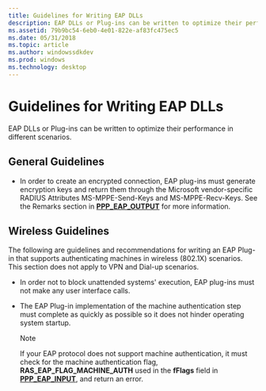 ```yaml
---
title: Guidelines for Writing EAP DLLs
description: EAP DLLs or Plug-ins can be written to optimize their performance in different scenarios.
ms.assetid: 79b9bc54-6eb0-4e01-822e-af83fc475ec5
ms.date: 05/31/2018
ms.topic: article
ms.author: windowssdkdev
ms.prod: windows
ms.technology: desktop
---
```


# Guidelines for Writing EAP DLLs

EAP DLLs or Plug-ins can be written to optimize their performance in different scenarios.

## General Guidelines

-   In order to create an encrypted connection, EAP plug-ins must generate encryption keys and return them through the Microsoft vendor-specific RADIUS Attributes MS-MPPE-Send-Keys and MS-MPPE-Recv-Keys. See the Remarks section in [**PPP\_EAP\_OUTPUT**](/windows/previous-versions/Raseapif/ns-raseapif-_ppp_eap_output?branch=master) for more information.

## Wireless Guidelines

The following are guidelines and recommendations for writing an EAP Plug-in that supports authenticating machines in wireless (802.1X) scenarios. This section does not apply to VPN and Dial-up scenarios.

-   In order not to block unattended systems' execution, EAP plug-ins must not make any user interface calls.
-   The EAP Plug-in implementation of the machine authentication step must complete as quickly as possible so it does not hinder operating system startup.
    > [!Note]  
    > If your EAP protocol does not support machine authentication, it must check for the machine authentication flag, **RAS\_EAP\_FLAG\_MACHINE\_AUTH** used in the **fFlags** field in [**PPP\_EAP\_INPUT**](/windows/previous-versions/Raseapif/ns-raseapif-_ppp_eap_input?branch=master), and return an error.

     

 

 




